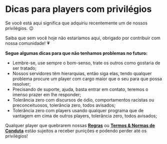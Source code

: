 # Dicas para players com privilégios

Se você está aqui significa que adquiriu recentemente um de nossos privilégios. 😉

Saiba que sem você hoje não estaríamos aqui, obrigado por contribuir com nossa comunidade! 💗

**Segue algumas dicas para que não tenhamos problemas no futuro:**

* Lembre-se, use sempre o bom-senso, trate os outros como gostaria de ser tratado; 
* Nossos servidores têm hierarquias, então siga elas, tendo qualquer problema procure um player com cargo maior que o seu para que possa resolver;
* Precisando de suporte, ajuda, basta entrar em contato, teremos o imenso prazer em lhe responder;
* Tolerância zero com discursos de ódio, comportamentos racistas ou preconceituosos, tolerância zero, todos avisados;
* Tolerância zero com players usando qualquer programa que de vantagem em cima de outros players, tolerância zero, todos avisados;

Qualquer player que quebrarem nossas [**Regras**](https://docs.zkservidores.com/regras-dos-servidores) ou [**Termos & Normas de Conduta**](https://docs.zkservidores.com/termos-e-normas-de-conduta) estão sujeitos a receber punições e podendo perder até os privilégios! 



